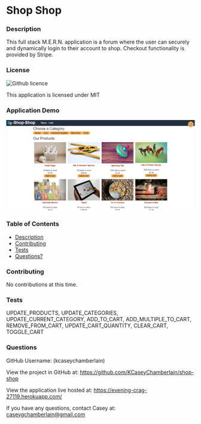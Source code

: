 # Shop Shop

### Description
This full stack M.E.R.N. application is a forum where the user can securely and dynamically login to their account to shop. Checkout functionality is provided by Stripe.

### License
![Github licence](https://img.shields.io/badge/license-MIT-blue.svg)

This application is licensed under MIT

### Application Demo
![Shop Shop](./client/src/assets/demo.jpg)

### Table of Contents
- [Description](#description)
- [Contributing](#contributing)
- [Tests](#tests)
- [Questions?](#questions)

### Contributing
No contributions at this time.

### Tests
  UPDATE_PRODUCTS,
  UPDATE_CATEGORIES,
  UPDATE_CURRENT_CATEGORY,
  ADD_TO_CART,
  ADD_MULTIPLE_TO_CART,
  REMOVE_FROM_CART,
  UPDATE_CART_QUANTITY,
  CLEAR_CART,
  TOGGLE_CART

### Questions
GitHub Username: (kcaseychamberlain) 

View the project in GitHub at: https://github.com/KCaseyChamberlain/shop-shop

View the application live hosted at:  https://evening-crag-27119.herokuapp.com/
    
If you have any questions, contact Casey at: caseygchamberlain@gmail.com
